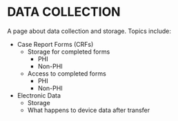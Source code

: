 DATA COLLECTION
===============
A page about data collection and storage. Topics include:
  * Case Report Forms (CRFs)
    - Storage for completed forms
      + PHI
      + Non-PHI
    - Access to completed forms
      + PHI
      + Non-PHI
  * Electronic Data
    - Storage
    - What happens to device data after transfer
